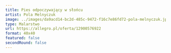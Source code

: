 ```yaml
---
title: Pies odpoczywający w słońcu
artist: Pola Melnyczuk
image: ../images/da9acd14-bc2d-485c-9472-f16c7e86fd72-pola-melnyczuk.jpeg
type: Malarstwo
url: https://allegro.pl/oferta/12900576922
format: 40x40
featured: false
secondRound: false
---
```

